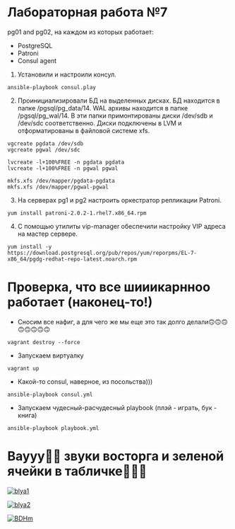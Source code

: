 # Лабораторная работа №7

pg01 and pg02, на каждом из которых работает:

* PostgreSQL
* Patroni
* Consul agent

1. Установили и настроили консул.

````
ansible-playbook consul.play
````

2. Проинициализировали БД на выделенных дисках. БД находится в папке /pgsql/pg_data/14. WAL архивы находится в папке /pgsql/pg_wal/14. В эти папки примонтированы диски /dev/sdb и /dev/sdc соответственно. Диски подключены в LVM и отформатированы в файловой системе xfs.

````
vgcreate pgdata /dev/sdb
vgcreate pgwal /dev/sdc
````

````
lvcreate -l+100%FREE -n pgdata pgdata
lvcreate -l+100%FREE -n pgwal pgwal
````

````
mkfs.xfs /dev/mapper/pgdata-pgdata
mkfs.xfs /dev/mapper/pgwal-pgwal
````

3. На серверах pg1 и pg2 настроить оркестратор репликации Patroni.

````
yum install patroni-2.0.2-1.rhel7.x86_64.rpm
````


4. С помощью утилиты vip-manager обеспечили настройку VIP адреса на мастер сервере. 

````
yum install -y https://download.postgresql.org/pub/repos/yum/reporpms/EL-7-x86_64/pgdg-redhat-repo-latest.noarch.rpm
````

# Проверка, что все шииикарнноо работает (наконец-то!)

* Cносим все нафиг, а для чего же мы еще это так долго делали🙃🙃🙃🙃🙃🙃🙃🙃

````
vagrant destroy --force
````

* Запускаем виртуалку

````
vagrant up
```` 
* Какой-то consul, наверное, из посольства)))
````
ansible-playbook consul.yml
````

* Запускаем чудесный-расчудесный playbook (плэй - играть, бук - книга)

````
ansible-playbook playbook.yml
````

# Ваууу🙌✨ звуки восторга и зеленой ячейки в табличке💚💚💚

<a href="https://ibb.co/yRN18zj"><img src="https://i.ibb.co/591y5QH/blya1.png" alt="blya1" border="0"></a>

<a href="https://ibb.co/KWvw7kH"><img src="https://i.ibb.co/tDrXct5/blya2.png" alt="blya2" border="0"></a>

<a href="https://ibb.co/yn22myY"><img src="https://i.ibb.co/jvtt9MW/BDHm.gif" alt="BDHm" border="0"></a>
